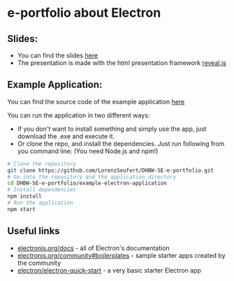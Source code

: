 # e-portfolio about Electron

## Slides:

- You can find the slides [here](https://lorenzseufert.github.io/DHBW-SE-e-portfolio/)
- The presentation is made with the html presentation framework [reveal.js](https://revealjs.com/)


## Example Application:

You can find the source code of the example application [here](https://github.com/LorenzSeufert/DHBW-SE-e-portfolio/tree/master/example-electron-application)

You can run the application in two different ways:

- If you don't want to install something and simply use the app, just download the .exe and execute it.
- Or clone the repo, and install the dependencies. Just run following from you command line: (You need Node.js and npm!)
```bash
# Clone the repository
git clone https://github.com/LorenzSeufert/DHBW-SE-e-portfolio.git
# Go into the repository and the application directory
cd DHBW-SE-e-portfolio/example-electron-application
# Install dependencies
npm install
# Run the application
npm start
```

## Useful links

- [electronjs.org/docs](https://electronjs.org/docs) - all of Electron's documentation
- [electronjs.org/community#boilerplates](https://electronjs.org/community#boilerplates) - sample starter apps created by the community
- [electron/electron-quick-start](https://github.com/electron/electron-quick-start) - a very basic starter Electron app
